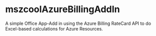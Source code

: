 # mszcoolAzureBillingAddIn
A simple Office App-Add in using the Azure Billing RateCard API to do Excel-based calculations for Azure Resources.
